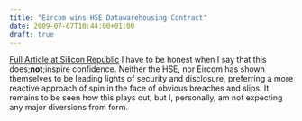 ```yaml
---
title: "Eircom wins HSE Datawarehousing Contract"
date: 2009-07-07T10:44:00+01:00
draft: true
---
```


<a href=http://siliconrepublic.com/news/article/13361/cio/hse-to-centralise-all-medical-data-in-new-national-health-data-centre>Full Article at Silicon Republic</a>
I have to be honest when I say that this does;<strong>not</strong>;inspire confidence. Neither the HSE, nor Eircom has shown themselves to be leading lights of security and disclosure, preferring a more reactive approach of spin in the face of obvious breaches and slips.
It remains to be seen how this plays out, but I, personally, am not expecting any major diversions from form.
